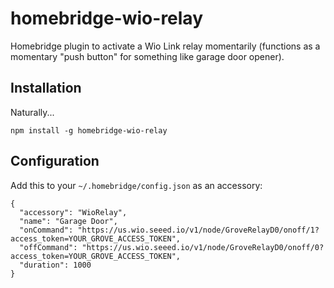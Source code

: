 # homebridge-wio-relay

Homebridge plugin to activate a Wio Link relay momentarily (functions as a momentary "push button" for something like garage door opener).

## Installation

Naturally...
```
npm install -g homebridge-wio-relay
```

## Configuration

Add this to your `~/.homebridge/config.json` as an accessory:
```
{
  "accessory": "WioRelay",
  "name": "Garage Door",
  "onCommand": "https://us.wio.seeed.io/v1/node/GroveRelayD0/onoff/1?access_token=YOUR_GROVE_ACCESS_TOKEN",
  "offCommand": "https://us.wio.seeed.io/v1/node/GroveRelayD0/onoff/0?access_token=YOUR_GROVE_ACCESS_TOKEN",
  "duration": 1000
}
```
